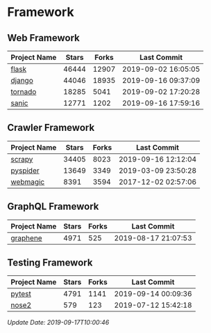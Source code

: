 # Framework

## Web Framework

| Project Name | Stars | Forks | Last Commit |
| ------------ | ----- | ----- | ----------- |
| [flask](https://github.com/pallets/flask) | 46444 | 12907 | 2019-09-02 16:05:05 |
| [django](https://github.com/django/django) | 44046 | 18935 | 2019-09-16 09:37:09 |
| [tornado](https://github.com/tornadoweb/tornado) | 18285 | 5041 | 2019-09-02 17:20:28 |
| [sanic](https://github.com/huge-success/sanic) | 12771 | 1202 | 2019-09-16 17:59:16 |

## Crawler Framework

| Project Name | Stars | Forks | Last Commit |
| ------------ | ----- | ----- | ----------- |
| [scrapy](https://github.com/scrapy/scrapy) | 34405 | 8023 | 2019-09-16 12:12:04 |
| [pyspider](https://github.com/binux/pyspider) | 13649 | 3349 | 2019-03-09 23:50:28 |
| [webmagic](https://github.com/code4craft/webmagic) | 8391 | 3594 | 2017-12-02 02:57:06 |

## GraphQL Framework

| Project Name | Stars | Forks | Last Commit |
| ------------ | ----- | ----- | ----------- |
| [graphene](https://github.com/graphql-python/graphene) | 4971 | 525 | 2019-08-17 21:07:53 |

## Testing Framework

| Project Name | Stars | Forks | Last Commit |
| ------------ | ----- | ----- | ----------- |
| [pytest](https://github.com/pytest-dev/pytest) | 4791 | 1141 | 2019-09-14 00:09:36 |
| [nose2](https://github.com/nose-devs/nose2) | 579 | 123 | 2019-07-12 15:42:18 |

*Update Date: 2019-09-17T10:00:46*